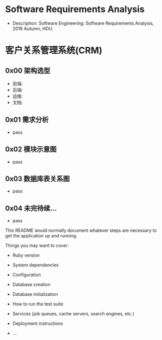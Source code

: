 # Software Requirements Analysis  
* Description: Software Engineering: Software Requirements Analysis, 2018 Autumn, HDU.  

# 客户关系管理系统(CRM)  
## 0x00 架构选型  
* 前端:  
* 后端:  
* 运维:  
* 文档:  

## 0x01 需求分析  
* pass  

## 0x02 模块示意图  
* pass  

## 0x03 数据库表关系图  
* pass  

## 0x04 未完待续...
* pass

This README would normally document whatever steps are necessary to get the
application up and running.

Things you may want to cover:

* Ruby version

* System dependencies

* Configuration

* Database creation

* Database initialization

* How to run the test suite

* Services (job queues, cache servers, search engines, etc.)

* Deployment instructions

* ...
